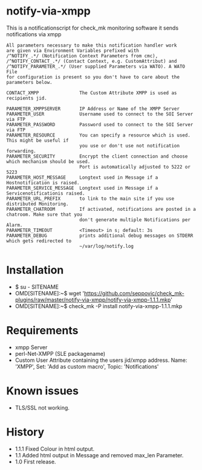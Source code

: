 # notify-via-xmpp
This is a notificationscript for check_mk monitoring software
    it sends notifications via xmpp

    All parameters necessary to make this notification handler work
    are given via Environment Variables prefixed with
    /^NOTIFY_.*/ (Notification Context Parameters from cmc),
    /^NOTIFY_CONTACT_.*/ (Contact Context, e.g. CustomAttribut) and
    /^NOTIFY_PARAMETER_.*/ (User supplied Parameters via WATO). A WATO File
    for configuration is present so you don't have to care about the parameters below.

    CONTACT_XMPP               The Custom Attribute XMPP is used as recipients jid.

    PARAMETER_XMPPSERVER       IP Address or Name of the XMPP Server
    PARAMETER_USER             Username used to connect to the SOI Server via FTP
    PARAMETER_PASSWORD         Password used to connect to the SOI Server via FTP
    PARAMETER_RESOURCE         You can specify a resource which is used. This might be useful if
                               you use or don't use not notification forwarding.
    PARAMETER_SECURITY         Encrypt the client connection and choose which mechanism should be used.
                               Port is automatically adjusted to 5222 or 5223
    PARAMETER_HOST_MESSAGE     Longtext used in Message if a Hostnotification is raised.
    PARAMETER_SERVICE_MESSAGE  Longtext used in Message if a Servicenotificationis raised.
    PARAMETER_URL_PREFIX       to link to the main site if you use distributed Monitoring.
    PARAMETER_CHATROOM         If activated, notifications are posted in a chatroom. Make sure that you
                               don't generate multiple Notifications per Alarm.
    PARAMETER_TIMEOUT          <Timeout> in s; default: 3s
    PARAMETER_DEBUG            prints additional debug messages on STDERR which gets redirected to
                               ~/var/log/notify.log

# Installation
* $ su - SITENAME
* OMD[SITENAME]:~$ wget 'https://github.com/seppovic/check_mk-plugins/raw/master/notify-via-xmpp/notify-via-xmpp-1.1.1.mkp'
* OMD[SITENAME]:~$ check_mk -P install notify-via-xmpp-1.1.1.mkp

# Requirements
* xmpp Server
* perl-Net-XMPP (SLE packagename)
* Custom User Attribute containing the users jid/xmpp address. Name: 'XMPP', Set: 'Add as custom macro', Topic: 'Notifications'

# Known issues
* TLS/SSL not working.

# History
* 1.1.1 Fixed Colour in html output.
* 1.1   Added html output in Message and removed max_len Parameter.
* 1.0   First release.
